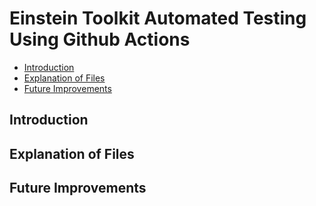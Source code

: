 Einstein Toolkit Automated Testing Using Github Actions
=====

- [Introduction](#introduction)
- [Explanation of Files](#explanation-of-files)
- [Future Improvements](#future-improvements)
  
Introduction
-----

Explanation of Files
-----

Future Improvements
-----

